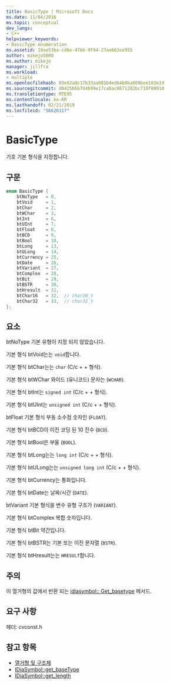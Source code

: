 ```yaml
---
title: BasicType | Microsoft Docs
ms.date: 11/04/2016
ms.topic: conceptual
dev_langs:
- C++
helpviewer_keywords:
- BasicType enumeration
ms.assetid: 19ae53ba-cd6e-47b6-9f94-27ae663ce955
author: mikejo5000
ms.author: mikejo
manager: jillfra
ms.workload:
- multiple
ms.openlocfilehash: 03e82a8c17b33aa085b4ed64b9ba609bee183e1d
ms.sourcegitcommit: d0425b6b7d4b99e17ca6ac0671282bc718f80910
ms.translationtype: MTE95
ms.contentlocale: ko-KR
ms.lasthandoff: 02/21/2019
ms.locfileid: "56626117"
---
```

# <a name="basictype"></a>BasicType
기호 기본 형식을 지정합니다.

## <a name="syntax"></a>구문

```C++
enum BasicType {
    btNoType   = 0,
    btVoid     = 1,
    btChar     = 2,
    btWChar    = 3,
    btInt      = 6,
    btUInt     = 7,
    btFloat    = 8,
    btBCD      = 9,
    btBool     = 10,
    btLong     = 13,
    btULong    = 14,
    btCurrency = 25,
    btDate     = 26,
    btVariant  = 27,
    btComplex  = 28,
    btBit      = 29,
    btBSTR     = 30,
    btHresult  = 31,
    btChar16   = 32,  // char16_t
    btChar32   = 33,  // char32_t
};
```

## <a name="elements"></a>요소
btNoType 기본 유형이 지정 되지 않았습니다.

기본 형식 btVoid는는 `void`합니다.

기본 형식 btChar는는 `char` (C/c + + 형식).

기본 형식 btWChar 와이드 (유니코드) 문자는 (`WCHAR`).

기본 형식 btInt는 `signed int` (C/c + + 형식).

기본 형식 btUInt는 `unsigned int` (C/c + + 형식).

btFloat 기본 형식 부동 소수점 숫자인 (`FLOAT`).

기본 형식 btBCD이 이진 코딩 된 10 진수 (`BCD`).

기본 형식 btBool은 부울 (`BOOL`).

기본 형식 btLong는는 `long int` (C/c + + 형식).

기본 형식 btULong는는 `unsigned long int` (C/c + + 형식).

기본 형식 btCurrency는 통화입니다.

기본 형식 btDate는 날짜/시간 (`DATE`).

btVariant 기본 형식을 변수 유형 구조가 (`VARIANT`).

기본 형식 btComplex 복합 숫자입니다.

기본 형식 btBit 약간입니다.

기본 형식 btBSTR는 기본 또는 이진 문자열 (`BSTR`).

기본 형식 btHresult는는 `HRESULT`합니다.

## <a name="remarks"></a>주의
이 열거형의 값에서 반환 되는 [idiasymbol:: Get_basetype](../../debugger/debug-interface-access/idiasymbol-get-basetype.md) 메서드.

## <a name="requirements"></a>요구 사항
헤더: cvconst.h

## <a name="see-also"></a>참고 항목
- [열거형 및 구조체](../../debugger/debug-interface-access/enumerations-and-structures.md)
- [IDiaSymbol::get_baseType](../../debugger/debug-interface-access/idiasymbol-get-basetype.md)
- [IDiaSymbol::get_length](../../debugger/debug-interface-access/idiasymbol-get-length.md)
